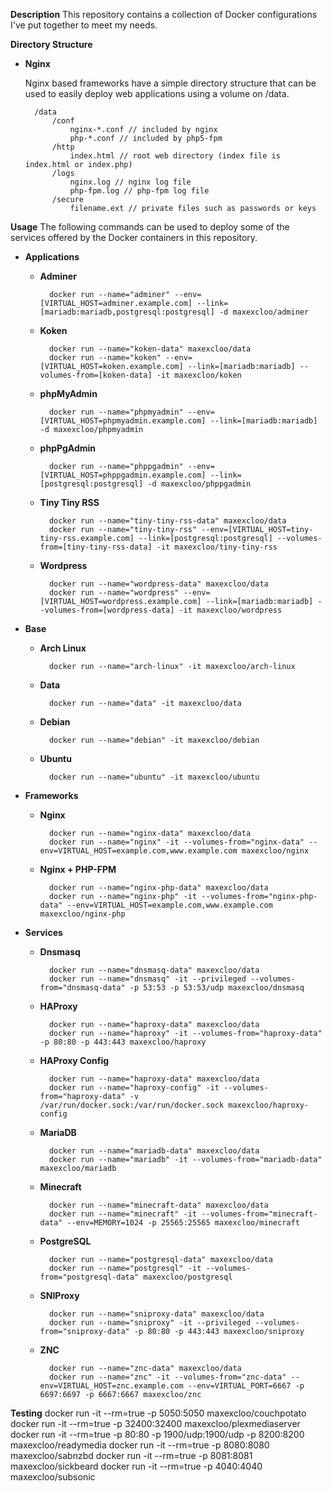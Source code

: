 **Description**
This repository contains a collection of Docker configurations I've put together to meet my needs.

**Directory Structure**

- **Nginx**

    Nginx based frameworks have a simple directory structure that can be used to easily deploy web applications using a volume on /data.

        /data
            /conf
                nginx-*.conf // included by nginx
                php-*.conf // included by php5-fpm
            /http
                index.html // root web directory (index file is index.html or index.php)
            /logs
                nginx.log // nginx log file
                php-fpm.log // php-fpm log file
            /secure
                filename.ext // private files such as passwords or keys

**Usage**
The following commands can be used to deploy some of the services offered by the Docker containers in this repository.

- **Applications**

    - **Adminer**

            docker run --name="adminer" --env=[VIRTUAL_HOST=adminer.example.com] --link=[mariadb:mariadb,postgresql:postgresql] -d maxexcloo/adminer

    - **Koken**

            docker run --name="koken-data" maxexcloo/data
            docker run --name="koken" --env=[VIRTUAL_HOST=koken.example.com] --link=[mariadb:mariadb] --volumes-from=[koken-data] -it maxexcloo/koken

    - **phpMyAdmin**

            docker run --name="phpmyadmin" --env=[VIRTUAL_HOST=phpmyadmin.example.com] --link=[mariadb:mariadb] -d maxexcloo/phpmyadmin

    - **phpPgAdmin**

            docker run --name="phppgadmin" --env=[VIRTUAL_HOST=phppgadmin.example.com] --link=[postgresql:postgresql] -d maxexcloo/phppgadmin

    - **Tiny Tiny RSS**

            docker run --name="tiny-tiny-rss-data" maxexcloo/data
            docker run --name="tiny-tiny-rss" --env=[VIRTUAL_HOST=tiny-tiny-rss.example.com] --link=[postgresql:postgresql] --volumes-from=[tiny-tiny-rss-data] -it maxexcloo/tiny-tiny-rss

    - **Wordpress**

            docker run --name="wordpress-data" maxexcloo/data
            docker run --name="wordpress" --env=[VIRTUAL_HOST=wordpress.example.com] --link=[mariadb:mariadb] --volumes-from=[wordpress-data] -it maxexcloo/wordpress

- **Base**

    - **Arch Linux**

            docker run --name="arch-linux" -it maxexcloo/arch-linux

    - **Data**

            docker run --name="data" -it maxexcloo/data

    - **Debian**

            docker run --name="debian" -it maxexcloo/debian

    - **Ubuntu**

            docker run --name="ubuntu" -it maxexcloo/ubuntu

- **Frameworks**

    - **Nginx**

            docker run --name="nginx-data" maxexcloo/data
            docker run --name="nginx" -it --volumes-from="nginx-data" --env=VIRTUAL_HOST=example.com,www.example.com maxexcloo/nginx

    - **Nginx + PHP-FPM**

            docker run --name="nginx-php-data" maxexcloo/data
            docker run --name="nginx-php" -it --volumes-from="nginx-php-data" --env=VIRTUAL_HOST=example.com,www.example.com maxexcloo/nginx-php

- **Services**

    - **Dnsmasq**

            docker run --name="dnsmasq-data" maxexcloo/data
            docker run --name="dnsmasq" -it --privileged --volumes-from="dnsmasq-data" -p 53:53 -p 53:53/udp maxexcloo/dnsmasq

    - **HAProxy**

            docker run --name="haproxy-data" maxexcloo/data
            docker run --name="haproxy" -it --volumes-from="haproxy-data" -p 80:80 -p 443:443 maxexcloo/haproxy

    - **HAProxy Config**

            docker run --name="haproxy-data" maxexcloo/data
            docker run --name="haproxy-config" -it --volumes-from="haproxy-data" -v /var/run/docker.sock:/var/run/docker.sock maxexcloo/haproxy-config

    - **MariaDB**

            docker run --name="mariadb-data" maxexcloo/data
            docker run --name="mariadb" -it --volumes-from="mariadb-data" maxexcloo/mariadb

    - **Minecraft**

            docker run --name="minecraft-data" maxexcloo/data
            docker run --name="minecraft" -it --volumes-from="minecraft-data" --env=MEMORY=1024 -p 25565:25565 maxexcloo/minecraft

    - **PostgreSQL**

            docker run --name="postgresql-data" maxexcloo/data
            docker run --name="postgresql" -it --volumes-from="postgresql-data" maxexcloo/postgresql

    - **SNIProxy**

            docker run --name="sniproxy-data" maxexcloo/data
            docker run --name="sniproxy" -it --privileged --volumes-from="sniproxy-data" -p 80:80 -p 443:443 maxexcloo/sniproxy

    - **ZNC**

            docker run --name="znc-data" maxexcloo/data
            docker run --name="znc" -it --volumes-from="znc-data" --env=VIRTUAL_HOST=znc.example.com --env=VIRTUAL_PORT=6667 -p 6697:6697 -p 6667:6667 maxexcloo/znc

**Testing**
    docker run -it --rm=true -p 5050:5050 maxexcloo/couchpotato
    docker run -it --rm=true -p 32400:32400 maxexcloo/plexmediaserver
    docker run -it --rm=true -p 80:80 -p 1900/udp:1900/udp -p 8200:8200 maxexcloo/readymedia
    docker run -it --rm=true -p 8080:8080 maxexcloo/sabnzbd
    docker run -it --rm=true -p 8081:8081 maxexcloo/sickbeard
    docker run -it --rm=true -p 4040:4040 maxexcloo/subsonic
